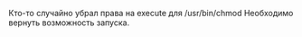 
Кто-то случайно убрал права на execute для /usr/bin/chmod
Необходимо вернуть возможность запуска.


